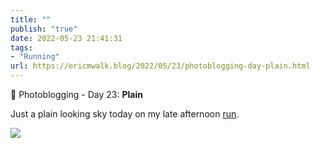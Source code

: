 ```yaml
---
title: ""
publish: "true"
date: 2022-05-23 21:41:31
tags:
- "Running"
url: https://ericmwalk.blog/2022/05/23/photoblogging-day-plain.html
---
```

📸 Photoblogging - Day 23: **Plain**

Just a plain looking sky today on my late afternoon [run](http://www.strava.com/activities/7192186221).

![](https://ericmwalk.blog/uploads/2022/9acf7c08a1.jpg)